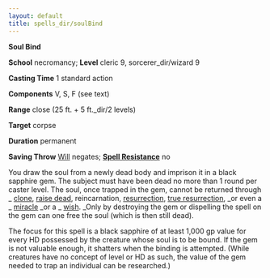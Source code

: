 ```yaml
---
layout: default
title: spells_dir/soulBind
---
```

 **Soul Bind**

**School** necromancy; **Level** cleric 9, sorcerer_dir/wizard 9

**Casting Time** 1 standard action

**Components** V, S, F (see text)

**Range** close (25 ft. + 5 ft._dir/2 levels)

**Target** corpse

**Duration** permanent

**Saving Throw** [Will](../../combat#_will) negates; **[Spell Resistance](../../glossary#_spell-resistance)** no

You draw the soul from a newly dead body and imprison it in a black sapphire gem. The subject must have been dead no more than 1 round per caster level. The soul, once trapped in the gem, cannot be returned through _ [clone](../clone#_clone), [raise dead](../raiseDead#_raise-dead), reincarnation, [resurrection](../resurrection#_resurrection), [true resurrection](../trueResurrection#_true-resurrection), _or even a _ [miracle](../miracle#_miracle) _or a _ [wish](../wish#_wish). _Only by destroying the gem or dispelling the spell on the gem can one free the soul (which is then still dead).

The focus for this spell is a black sapphire of at least 1,000 gp value for every HD possessed by the creature whose soul is to be bound. If the gem is not valuable enough, it shatters when the binding is attempted. (While creatures have no concept of level or HD as such, the value of the gem needed to trap an individual can be researched.)

